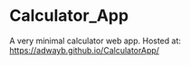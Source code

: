 # Calculator_App
A very minimal calculator web app.
Hosted at: https://adwayb.github.io/CalculatorApp/

